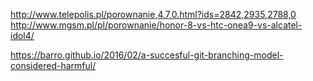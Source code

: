 http://www.telepolis.pl/porownanie,4,7,0.html?ids=2842,2935,2788,0
http://www.mgsm.pl/pl/porownanie/honor-8-vs-htc-onea9-vs-alcatel-idol4/


https://barro.github.io/2016/02/a-succesful-git-branching-model-considered-harmful/


 
